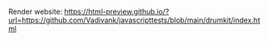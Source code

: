 Render website:
https://html-preview.github.io/?url=https://github.com/Vadivank/javascripttests/blob/main/drumkit/index.html
